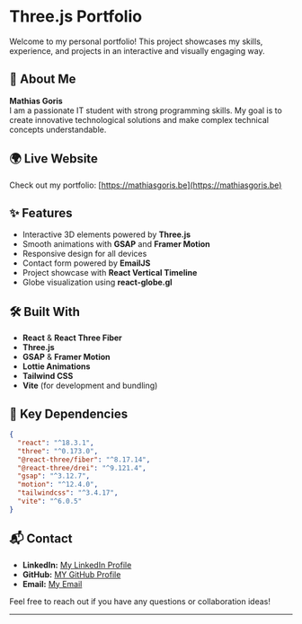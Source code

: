 # Three.js Portfolio

Welcome to my personal portfolio! This project showcases my skills, experience, and projects in an interactive and visually engaging way.

## 🚀 About Me

**Mathias Goris**  
I am a passionate IT student with strong programming skills. My goal is to create innovative technological solutions and make complex technical concepts understandable.

## 🌍 Live Website

Check out my portfolio: [https://mathiasgoris.be](https://mathiasgoris.be)

## ✨ Features

- Interactive 3D elements powered by **Three.js**
- Smooth animations with **GSAP** and **Framer Motion**
- Responsive design for all devices
- Contact form powered by **EmailJS**
- Project showcase with **React Vertical Timeline**
- Globe visualization using **react-globe.gl**

## 🛠️ Built With

- **React** & **React Three Fiber**
- **Three.js**
- **GSAP** & **Framer Motion**
- **Lottie Animations**
- **Tailwind CSS**
- **Vite** (for development and bundling)



## 📌 Key Dependencies

```json
{
  "react": "^18.3.1",
  "three": "^0.173.0",
  "@react-three/fiber": "^8.17.14",
  "@react-three/drei": "^9.121.4",
  "gsap": "^3.12.7",
  "motion": "^12.4.0",
  "tailwindcss": "^3.4.17",
  "vite": "^6.0.5"
}
```

## 📬 Contact

- **LinkedIn:** [My LinkedIn Profile](https://www.linkedin.com/in/mathias-goris-4574572a0/)
- **GitHub:** [MY GitHub Profile](https://github.com/MathiasGoris2440)
- **Email:** [My Email](mailto:mathias.goris@outlook.com)

Feel free to reach out if you have any questions or collaboration ideas!

---



